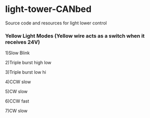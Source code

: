# light-tower-CANbed
Source code and resources for light lower control

###  Yellow Light Modes (Yellow wire acts as a switch when it receives 24V)

1)Slow Blink

2)Triple burst high low

3)Triple burst low hi

4)CCW slow

5)CW slow

6)CCW fast

7)CW slow 
